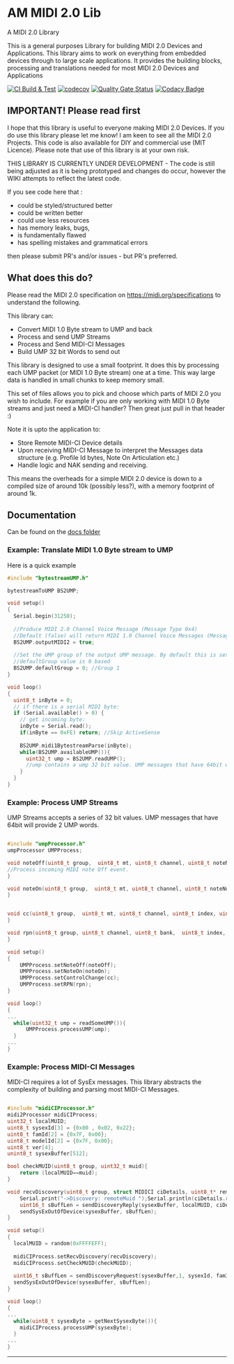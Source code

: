 # AM MIDI 2.0 Lib 
A MIDI 2.0 Library

This is a general purposes Library for building MIDI 2.0 Devices and Applications. This library aims to work on 
everything from embedded devices through to large scale applications. It provides the building blocks, processing and 
translations needed for most MIDI 2.0 Devices and Applications

[![CI Build & Test](https://github.com/paulhuggett/AM_MIDI2.0Lib/actions/workflows/ci.yaml/badge.svg)](https://github.com/paulhuggett/AM_MIDI2.0Lib/actions/workflows/ci.yaml)
[![codecov](https://codecov.io/gh/paulhuggett/AM_MIDI2.0Lib/graph/badge.svg?token=8q2aEvPTyv)](https://codecov.io/gh/paulhuggett/AM_MIDI2.0Lib)
[![Quality Gate Status](https://sonarcloud.io/api/project_badges/measure?project=paulhuggett_AM_MIDI2.0Lib&metric=alert_status)](https://sonarcloud.io/summary/new_code?id=paulhuggett_AM_MIDI2.0Lib)
[![Codacy Badge](https://app.codacy.com/project/badge/Grade/425f68679a124a1cbb0efa50342d8e8a)](https://app.codacy.com/gh/paulhuggett/AM_MIDI2.0Lib/dashboard?utm_source=gh&utm_medium=referral&utm_content=&utm_campaign=Badge_grade)

## IMPORTANT! Please read first
I hope that this library is useful to everyone making MIDI 2.0 Devices.
If you do use this library please let me know! I am keen to see all the MIDI 2.0 Projects. This code is also available 
for DIY and commercial use (MIT Licence). Please note that use of this library is at your own risk.

THIS LIBRARY IS CURRENTLY UNDER DEVELOPMENT - 
The code is still being adjusted as it is being prototyped and changes do occur, however the WIKI attempts to reflect 
the latest code.

If you see code here that :
* could be styled/structured better
* could be written better
* could use less resources
* has memory leaks, bugs, 
* is fundamentally flawed
* has spelling mistakes and grammatical errors

then please submit PR's and/or issues - but PR's preferred. 

## What does this do?
Please read the MIDI 2.0 specification on https://midi.org/specifications to understand the following.

This library can:
* Convert MIDI 1.0 Byte stream to UMP and back
* Process and send UMP Streams
* Process and Send MIDI-CI Messages
* Build UMP 32 bit Words to send out

This library is designed to use a small footprint. It does this by processing each UMP packet (or MIDI 1.0 Byte stream) 
one at a time. This way large data is handled in small chunks to keep memory small.

This set of files allows you to pick and choose which parts of MIDI 2.0 you wish to include. For example if you are 
only working with MIDI 1.0 Byte streams and just need a MIDI-CI handler? Then great just pull in that header :)

Note it is upto the application to:
 * Store Remote MIDI-CI Device details
 * Upon receiving MIDI-CI Message to interpret the Messages data structure (e.g. Profile Id bytes, Note On Articulation 
etc.)
 * Handle logic and NAK sending and receiving.

This means the overheads for a simple MIDI 2.0 device is down to a compiled size of around 10k (possibly less?), with a 
memory footprint of around 1k.

## Documentation
Can be found on the [docs folder](https://github.com/midi2-dev/AM_MIDI2.0Lib/tree/main/docs)

### Example: Translate MIDI 1.0 Byte stream to UMP

Here is a quick example

```C++
#include "bytestreamUMP.h"

bytestreamToUMP BS2UMP;

void setup()
{
  Serial.begin(31250);
  
  //Produce MIDI 2.0 Channel Voice Message (Message Type 0x4)
  //Default (false) will return MIDI 1.0 Channel Voice Messages (Message Type 0x2)
  BS2UMP.outputMIDI2 = true; 
  
  //Set the UMP group of the output UMP message. By default this is set to Group 1
  //defaultGroup value is 0 based
  BS2UMP.defaultGroup = 0; //Group 1
}

void loop()
{
  uint8_t inByte = 0;
  // if there is a serial MIDI byte:
  if (Serial.available() > 0) {
    // get incoming byte:
    inByte = Serial.read();
    if(inByte == 0xFE) return; //Skip ActiveSense 
    
    BS2UMP.midi1BytestreamParse(inByte);
    while(BS2UMP.availableUMP()){
      uint32_t ump = BS2UMP.readUMP();
      //ump contains a ump 32 bit value. UMP messages that have 64bit will produce 2 UMP words
    }
  }
}
```

### Example: Process UMP Streams
UMP Streams accepts a series of 32 bit values. UMP messages that have 64bit will provide 2 UMP words.

```C++

#include "umpProcessor.h"
umpProcessor UMPProcess; 

void noteOff(uint8_t group,  uint8_t mt, uint8_t channel, uint8_t noteNumber, unsigned int velocity, int attributeType, unsigned int attributeData){
//Process incoming MIDI note Off event.
}

void noteOn(uint8_t group,  uint8_t mt, uint8_t channel, uint8_t noteNumber, unsigned int velocity, int attributeType, unsigned int attributeData){ 
}


void cc(uint8_t group,  uint8_t mt, uint8_t channel, uint8_t index, uint32_t value){  
}

void rpn(uint8_t group, uint8_t channel, uint8_t bank,  uint8_t index, uint32_t value){  
}

void setup()
{
    UMPProcess.setNoteOff(noteOff);
    UMPProcess.setNoteOn(noteOn);
    UMPProcess.setControlChange(cc);
    UMPProcess.setRPN(rpn);
}

void loop()
{
...
  while(uint32_t ump = readSomeUMP()){
      UMPProcess.processUMP(ump);
  }
...  
}

```

### Example: Process MIDI-CI Messages
MIDI-CI requires a lot of SysEx messages. This library abstracts the complexity of building and parsing most MIDI-CI Messages.
```C++

#include "midiCIProcessor.h"
midi2Processor midiCIProcess; 
uint32_t localMUID;
uint8_t sysexId[3] = {0x00 , 0x02, 0x22};
uint8_t famId[2] = {0x7F, 0x00};
uint8_t modelId[2] = {0x7F, 0x00};
uint8_t ver[4];
unint8_t sysexBuffer[512];

bool checkMUID(uint8_t group, uint32_t muid){
	return (localMUID==muid);  
}

void recvDiscovery(uint8_t group, struct MIDICI ciDetails, uint8_t* remotemanuId, uint8_t* remotefamId, uint8_t* remotemodelId, uint8_t *remoteverId, uint8_t remoteciSupport, uint16_t remotemaxSysex){
	Serial.print("->Discovery: remoteMuid ");Serial.println(ciDetails.remoteMUID);
    uint16_t sBuffLen = sendDiscoveryReply(sysexBuffer, localMUID, ciDetails.remoteMUID, sysexId, famId, modelId, ver, 0b11100, 512);
    sendSysExOutOfDevice(sysexBuffer, sBuffLen);
}

void setup()
{
  localMUID = random(0xFFFFEFF);
  
  midiCIProcess.setRecvDiscovery(recvDiscovery);
  midiCIProcess.setCheckMUID(checkMUID);
  
  uint16_t sBuffLen = sendDiscoveryRequest(sysexBuffer,1, sysexId, famId, modelId, ver,12, 512);
  sendSysExOutOfDevice(sysexBuffer, sBuffLen);
}

void loop()
{
...
  while(uint8_t sysexByte = getNextSysexByte()){
    midiCIProcess.processUMP(sysexByte);
  }
...  
}

```

---



